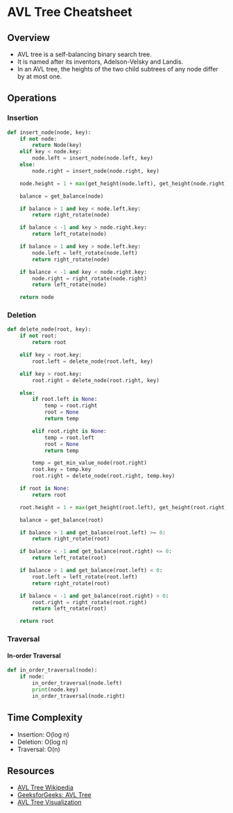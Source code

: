 # AVL Tree Cheatsheet

## Overview

- AVL tree is a self-balancing binary search tree.
- It is named after its inventors, Adelson-Velsky and Landis.
- In an AVL tree, the heights of the two child subtrees of any node differ by at most one.

## Operations

### Insertion

```python
def insert_node(node, key):
    if not node:
        return Node(key)
    elif key < node.key:
        node.left = insert_node(node.left, key)
    else:
        node.right = insert_node(node.right, key)

    node.height = 1 + max(get_height(node.left), get_height(node.right))

    balance = get_balance(node)

    if balance > 1 and key < node.left.key:
        return right_rotate(node)

    if balance < -1 and key > node.right.key:
        return left_rotate(node)

    if balance > 1 and key > node.left.key:
        node.left = left_rotate(node.left)
        return right_rotate(node)

    if balance < -1 and key < node.right.key:
        node.right = right_rotate(node.right)
        return left_rotate(node)

    return node
```

### Deletion

```python
def delete_node(root, key):
    if not root:
        return root

    elif key < root.key:
        root.left = delete_node(root.left, key)

    elif key > root.key:
        root.right = delete_node(root.right, key)

    else:
        if root.left is None:
            temp = root.right
            root = None
            return temp

        elif root.right is None:
            temp = root.left
            root = None
            return temp

        temp = get_min_value_node(root.right)
        root.key = temp.key
        root.right = delete_node(root.right, temp.key)

    if root is None:
        return root

    root.height = 1 + max(get_height(root.left), get_height(root.right))

    balance = get_balance(root)

    if balance > 1 and get_balance(root.left) >= 0:
        return right_rotate(root)

    if balance < -1 and get_balance(root.right) <= 0:
        return left_rotate(root)

    if balance > 1 and get_balance(root.left) < 0:
        root.left = left_rotate(root.left)
        return right_rotate(root)

    if balance < -1 and get_balance(root.right) > 0:
        root.right = right_rotate(root.right)
        return left_rotate(root)

    return root
```

### Traversal

#### In-order Traversal

```python
def in_order_traversal(node):
    if node:
        in_order_traversal(node.left)
        print(node.key)
        in_order_traversal(node.right)
```

## Time Complexity

- Insertion: O(log n)
- Deletion: O(log n)
- Traversal: O(n)

## Resources

- [AVL Tree Wikipedia](https://en.wikipedia.org/wiki/AVL_tree)
- [GeeksforGeeks: AVL Tree](https://www.geeksforgeeks.org/avl-tree-set-1-insertion/)
- [AVL Tree Visualization](https://www.cs.usfca.edu/~galles/visualization/AVLtree.html)